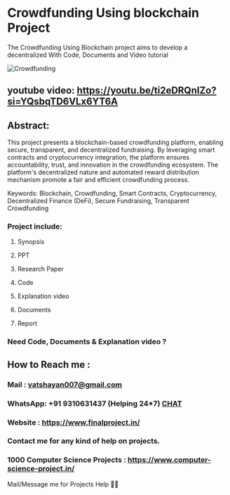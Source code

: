 # Crowdfunding Using blockchain Project
The Crowdfunding Using Blockchain project aims to develop a decentralized With Code, Documents and Video tutorial

![Crowdfunding](https://github.com/user-attachments/assets/51534791-8104-41fc-915f-ffb1ee9cd13b)

## youtube video: https://youtu.be/ti2eDRQnIZo?si=YQsbqTD6VLx6YT6A

## Abstract: 
This project presents a blockchain-based crowdfunding platform, enabling secure, transparent, and decentralized fundraising. By leveraging smart contracts and cryptocurrency integration, the platform ensures accountability, trust, and innovation in the crowdfunding ecosystem. The platform's decentralized nature and automated reward distribution mechanism promote a fair and efficient crowdfunding process.

Keywords: Blockchain, Crowdfunding, Smart Contracts, Cryptocurrency, Decentralized Finance (DeFi), Secure Fundraising, Transparent Crowdfunding

### Project include: 

1. Synopsis

2. PPT

3. Research Paper


4. Code

5. Explanation video

6. Documents

7. Report


### Need Code, Documents & Explanation video ? 

## How to Reach me :

### Mail : vatshayan007@gmail.com 

### WhatsApp: +91 9310631437 (Helping 24*7) **[CHAT](https://wa.me/message/CHWN2AHCPMAZK1)** 

### Website : https://www.finalproject.in/

### Contact me for any kind of help on projects.
### 1000 Computer Science Projects : https://www.computer-science-project.in/


Mail/Message me for Projects Help 🙏🏻
